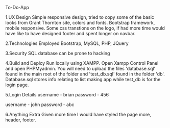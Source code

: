 To-Do-App

1.UX Design
Simple responsive design, tried to copy some of the basic looks from Grant Thornton site, colors and fonts. 
Bootstrap framework, mobile responsive. Some css transtions on the logo, if had more time would have like to have designed footer and spent longer on navbar. 

2.Technologies Employed
Bootstrap, MySQL, PHP, JQuery

3.Security
SQL database can be prone to hacking

4.Build and Deploy
Run locally using XAMPP. 
Open Xampp Control Panel and open PHPMyadmin.
You will need to upload the files 'database.sql' found in the main root of the folder and 'test_db.sql' found in the folder 'db'.
Database.sql stores info relating to list making app while test_db is for the login page.

5.Login Details
username - brian
password - 456

username - john
password - abc

6.Anything Extra
Given more time I would have styled the page more, header, footer.
